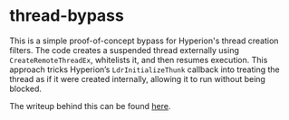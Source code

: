 # thread-bypass
This is a simple proof-of-concept bypass for Hyperion's thread creation filters. The code creates a suspended thread externally using `CreateRemoteThreadEx`, whitelists it, and then resumes execution. This approach tricks Hyperion’s `LdrInitializeThunk` callback into treating the thread as if it were created internally, allowing it to run without being blocked.

The writeup behind this can be found [here](http://blog.nestra.tech/reverse-engineering-hyperion-selective-thread-spawning).
